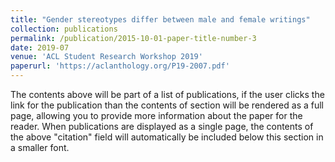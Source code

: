 ```yaml
---
title: "Gender stereotypes differ between male and female writings"
collection: publications
permalink: /publication/2015-10-01-paper-title-number-3
date: 2019-07
venue: 'ACL Student Research Workshop 2019'
paperurl: 'https://aclanthology.org/P19-2007.pdf'
---
```


The contents above will be part of a list of publications, if the user clicks the link for the publication than the contents of section will be rendered as a full page, allowing you to provide more information about the paper for the reader. When publications are displayed as a single page, the contents of the above "citation" field will automatically be included below this section in a smaller font.
